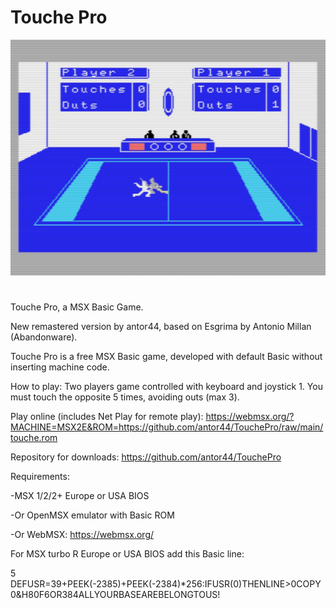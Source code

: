 # Touche Pro
![Screenshot](https://github.com/antor44/TouchePro/blob/main/tocuhe_pro_1.jpg)

#

Touche Pro, a MSX Basic Game.

New remastered version by antor44, based on Esgrima by Antonio Millan (Abandonware).

Touche Pro is a free MSX Basic game, developed with default Basic without inserting machine code.

How to play: Two players game controlled with keyboard and joystick 1. You must touch the opposite 5 times, avoiding outs (max 3).

Play online (includes Net Play for remote play):
https://webmsx.org/?MACHINE=MSX2E&ROM=https://github.com/antor44/TouchePro/raw/main/touche.rom


Repository for downloads: https://github.com/antor44/TouchePro


Requirements:

-MSX 1/2/2+ Europe or USA BIOS

-Or OpenMSX emulator with Basic ROM

-Or WebMSX:  https://webmsx.org/


For MSX turbo R Europe or USA BIOS add this Basic line:

5 DEFUSR=39+PEEK(-2385)+PEEK(-2384)*256:IFUSR(0)THENLINE>0COPY0&H80F6OR384ALLYOURBASEAREBELONGTOUS!
